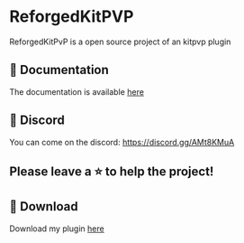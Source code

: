 # ReforgedKitPVP

ReforgedKitPvP is a open source project of an kitpvp plugin

## 📄 Documentation

The documentation is available [here](https://discord.gg/AMt8KMuA)

## 💬 Discord

You can come on the discord: https://discord.gg/AMt8KMuA

## Please leave a ⭐ to help the project!

## 📂 Download

Download my plugin [here](https://discord.gg/AMt8KMuA)
